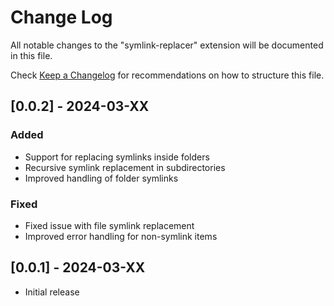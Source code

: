 # Change Log

All notable changes to the "symlink-replacer" extension will be documented in this file.

Check [Keep a Changelog](http://keepachangelog.com/) for recommendations on how to structure this file.

## [0.0.2] - 2024-03-XX

### Added
- Support for replacing symlinks inside folders
- Recursive symlink replacement in subdirectories
- Improved handling of folder symlinks

### Fixed
- Fixed issue with file symlink replacement
- Improved error handling for non-symlink items

## [0.0.1] - 2024-03-XX

- Initial release